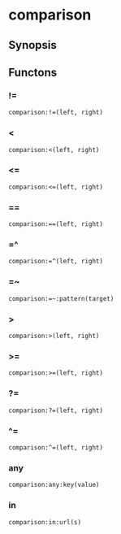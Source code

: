 <h1 class="library">comparison</h1>

## Synopsis



## Functons

<a name="!=">

### !=

`comparison:!=(left, right)`

<a name="<">

### <

`comparison:<(left, right)`

<a name="<=">

### <=

`comparison:<=(left, right)`

<a name="==">

### ==

`comparison:==(left, right)`

<a name="=^">

### =^

`comparison:=^(left, right)`

<a name="=~">

### =~

`comparison:=~:pattern(target)`

<a name=">">

### >

`comparison:>(left, right)`

<a name=">=">

### >=

`comparison:>=(left, right)`

<a name="?=">

### ?=

`comparison:?=(left, right)`

<a name="^=">

### ^=

`comparison:^=(left, right)`

<a name="any">

### any

`comparison:any:key(value)`

<a name="in">

### in

`comparison:in:url(s)`


